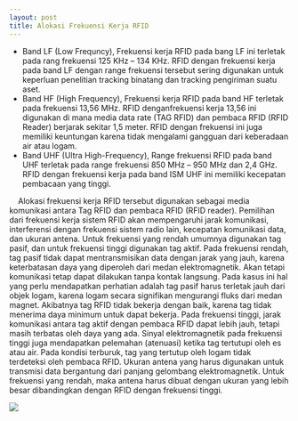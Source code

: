 ```yaml
---
layout: post
title: Alokasi Frekuensi Kerja RFID
---
```


- Band LF (Low Frequncy), Frekuensi kerja RFID pada bang LF ini terletak pada rang frekuensi 125 KHz – 134 KHz. RFID dengan frekuensi kerja pada band LF dengan range frekuensi tersebut sering digunakan untuk keperluan penelitian tracking binatang dan tracking pengiriman suatu aset.
- Band HF (High Frequency), Frekuensi kerja RFID pada band HF terletak pada frekuensi 13,56 MHz. RFID denganfrekuensi kerja 13,56 ini digunakan di mana media data rate (TAG RFID) dan pembaca RFID (RFID Reader) berjarak  sekitar 1,5 meter. RFID dengan frekuensi ini juga memiliki keuntungan karena tidak mengalami gangguan dari keberadaan air atau logam.
- Band UHF (Ultra High-Frequency), Range frekuensi RFID pada band UHF terletak pada range frekuensi 850 MHz – 950 MHz dan 2,4 GHz. RFID dengan frekuensi kerja pada band ISM UHF ini memiliki kecepatan pembacaan yang tinggi.

&nbsp;&nbsp;&nbsp;&nbsp;Alokasi frekuensi kerja RFID tersebut digunakan sebagai media komunikasi antara Tag RFID dan pembaca RFID (RFID reader).
Pemilihan dari frekuensi kerja sistem RFID akan mempengaruhi jarak komunikasi, interferensi dengan frekuensi sistem radio lain, kecepatan komunikasi data, dan ukuran antena. Untuk frekuensi yang rendah umumnya digunakan tag pasif, dan untuk frekuensi tinggi digunakan tag aktif.
Pada frekuensi rendah, tag pasif tidak dapat mentransmisikan data dengan jarak yang jauh, karena keterbatasan daya yang diperoleh dari medan elektromagnetik. Akan tetapi komunikasi tetap dapat dilakukan tanpa kontak langsung. Pada kasus ini hal yang perlu mendapatkan perhatian adalah tag pasif harus terletak jauh dari objek logam, karena logam secara signifikan mengurangi fluks dari medan magnet. Akibatnya tag RFID tidak bekerja dengan baik, karena tag tidak menerima daya minimum untuk dapat bekerja.
Pada frekuensi tinggi, jarak komunikasi antara tag aktif dengan pembaca RFID dapat lebih jauh, tetapi masih terbatas oleh daya yang ada. Sinyal elektromagnetik pada frekuensi tinggi juga mendapatkan pelemahan (atenuasi) ketika tag tertutupi oleh es atau air. Pada kondisi terburuk, tag yang tertutup oleh logam tidak terdeteksi oleh pembaca RFID.
Ukuran antena yang harus digunakan untuk transmisi data bergantung dari panjang gelombang elektromagnetik. Untuk frekuensi yang rendah, maka antena harus dibuat dengan ukuran yang lebih besar dibandingkan dengan RFID dengan frekuensi tinggi.

<img src="http://1.bp.blogspot.com/-PSYQ8p1-alY/WCIClxWluzI/AAAAAAAAAF0/YsOh07twNZ4S6zKVdrQE0UBp1cgRDF74ACK4B/s1600/Alokasi-Frekuensi-Kerja-RFID-Radio-Frequency-Identification.gif" />
